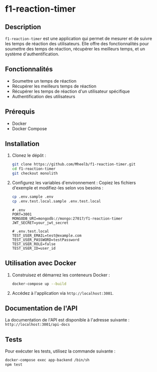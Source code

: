 # f1-reaction-timer

## Description
`f1-reaction-timer` est une application qui permet de mesurer et de suivre les temps de réaction des utilisateurs. Elle offre des fonctionnalités pour soumettre des temps de réaction, récupérer les meilleurs temps, et un système d'authentification.

## Fonctionnalités
- Soumettre un temps de réaction
- Récupérer les meilleurs temps de réaction
- Récupérer les temps de réaction d'un utilisateur spécifique
- Authentification des utilisateurs

## Prérequis
- Docker
- Docker Compose

## Installation
1. Clonez le dépôt :
    ```bash
    git clone https://github.com/Mheelb/f1-reaction-timer.git
    cd f1-reaction-timer
    git checkout monolith
    ```

2. Configurez les variables d'environnement :
    Copiez les fichiers d'exemple et modifiez-les selon vos besoins :
    ```bash
    cp .env.sample .env
    cp .env.test.local.sample .env.test.local
    ```
    ```env
    # .env
    PORT=3001
    MONGODB_URI=mongodb://mongo:27017/f1-reaction-timer
    JWT_SECRET=your_jwt_secret

    # .env.test.local
    TEST_USER_EMAIL=test@example.com
    TEST_USER_PASSWORD=testPassword
    TEST_USER_ROLE=false
    TEST_USER_ID=user_id
    ```

## Utilisation avec Docker
1. Construisez et démarrez les conteneurs Docker :
    ```bash
    docker-compose up --build
    ```

2. Accédez à l'application via `http://localhost:3001`.

## Documentation de l'API
La documentation de l'API est disponible à l'adresse suivante : `http://localhost:3001/api-docs`

## Tests
Pour exécuter les tests, utilisez la commande suivante :
```bash
docker-compose exec app-backend /bin/sh
npm test